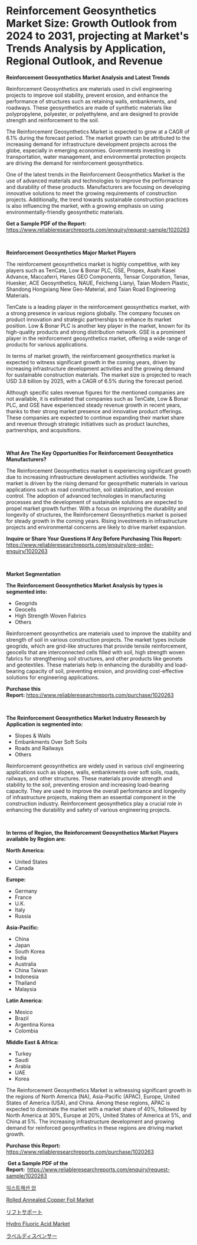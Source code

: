 <p><h1>Reinforcement Geosynthetics Market Size: Growth Outlook from 2024 to 2031, projecting at Market's Trends Analysis by Application, Regional Outlook, and Revenue</h1></p><p><strong>Reinforcement Geosynthetics Market Analysis and Latest Trends</strong></p>
<p><p>Reinforcement Geosynthetics are materials used in civil engineering projects to improve soil stability, prevent erosion, and enhance the performance of structures such as retaining walls, embankments, and roadways. These geosynthetics are made of synthetic materials like polypropylene, polyester, or polyethylene, and are designed to provide strength and reinforcement to the soil.</p><p>The Reinforcement Geosynthetics Market is expected to grow at a CAGR of 6.1% during the forecast period. The market growth can be attributed to the increasing demand for infrastructure development projects across the globe, especially in emerging economies. Governments investing in transportation, water management, and environmental protection projects are driving the demand for reinforcement geosynthetics.</p><p>One of the latest trends in the Reinforcement Geosynthetics Market is the use of advanced materials and technologies to improve the performance and durability of these products. Manufacturers are focusing on developing innovative solutions to meet the growing requirements of construction projects. Additionally, the trend towards sustainable construction practices is also influencing the market, with a growing emphasis on using environmentally-friendly geosynthetic materials.</p></p>
<p><strong>Get a Sample PDF of the Report:&nbsp;</strong> <a href="https://www.reliableresearchreports.com/enquiry/request-sample/1020263">https://www.reliableresearchreports.com/enquiry/request-sample/1020263</a></p>
<p>&nbsp;</p>
<p><strong>Reinforcement Geosynthetics Major Market Players</strong></p>
<p><p>The reinforcement geosynthetics market is highly competitive, with key players such as TenCate, Low & Bonar PLC, GSE, Propex, Asahi Kasei Advance, Maccaferri, Hanes GEO Components, Tensar Corporation, Tenax, Huesker, ACE Geosynthetics, NAUE, Feicheng Lianyi, Taian Modern Plastic, Shandong Hongxiang New Geo-Material, and Taian Road Engineering Materials.</p><p>TenCate is a leading player in the reinforcement geosynthetics market, with a strong presence in various regions globally. The company focuses on product innovation and strategic partnerships to enhance its market position. Low & Bonar PLC is another key player in the market, known for its high-quality products and strong distribution network. GSE is a prominent player in the reinforcement geosynthetics market, offering a wide range of products for various applications.</p><p>In terms of market growth, the reinforcement geosynthetics market is expected to witness significant growth in the coming years, driven by increasing infrastructure development activities and the growing demand for sustainable construction materials. The market size is projected to reach USD 3.8 billion by 2025, with a CAGR of 6.5% during the forecast period.</p><p>Although specific sales revenue figures for the mentioned companies are not available, it is estimated that companies such as TenCate, Low & Bonar PLC, and GSE have experienced steady revenue growth in recent years, thanks to their strong market presence and innovative product offerings. These companies are expected to continue expanding their market share and revenue through strategic initiatives such as product launches, partnerships, and acquisitions.</p></p>
<p>&nbsp;</p>
<p><strong>What Are The Key Opportunities For Reinforcement Geosynthetics Manufacturers?</strong></p>
<p><p>The Reinforcement Geosynthetics market is experiencing significant growth due to increasing infrastructure development activities worldwide. The market is driven by the rising demand for geosynthetic materials in various applications such as road construction, soil stabilization, and erosion control. The adoption of advanced technologies in manufacturing processes and the development of sustainable solutions are expected to propel market growth further. With a focus on improving the durability and longevity of structures, the Reinforcement Geosynthetics market is poised for steady growth in the coming years. Rising investments in infrastructure projects and environmental concerns are likely to drive market expansion.</p></p>
<p><strong>Inquire or Share Your Questions If Any Before Purchasing This Report:</strong> <a href="https://www.reliableresearchreports.com/enquiry/pre-order-enquiry/1020263">https://www.reliableresearchreports.com/enquiry/pre-order-enquiry/1020263</a></p>
<p>&nbsp;</p>
<p><strong>Market Segmentation</strong></p>
<p><strong>The Reinforcement Geosynthetics Market Analysis by types is segmented into:</strong></p>
<p><ul><li>Geogrids</li><li>Geocells</li><li>High Strength Woven Fabrics</li><li>Others</li></ul></p>
<p><p>Reinforcement geosynthetics are materials used to improve the stability and strength of soil in various construction projects. The market types include geogrids, which are grid-like structures that provide tensile reinforcement, geocells that are interconnected cells filled with soil, high strength woven fabrics for strengthening soil structures, and other products like geonets and geotextiles. These materials help in enhancing the durability and load-bearing capacity of soil, preventing erosion, and providing cost-effective solutions for engineering applications.</p></p>
<p><strong>Purchase this Report:&nbsp;</strong><a href="https://www.reliableresearchreports.com/purchase/1020263">https://www.reliableresearchreports.com/purchase/1020263</a></p>
<p>&nbsp;</p>
<p><strong>The Reinforcement Geosynthetics Market Industry Research by Application is segmented into:</strong></p>
<p><ul><li>Slopes & Walls</li><li>Embankments Over Soft Soils</li><li>Roads and Railways</li><li>Others</li></ul></p>
<p><p>Reinforcement geosynthetics are widely used in various civil engineering applications such as slopes, walls, embankments over soft soils, roads, railways, and other structures. These materials provide strength and stability to the soil, preventing erosion and increasing load-bearing capacity. They are used to improve the overall performance and longevity of infrastructure projects, making them an essential component in the construction industry. Reinforcement geosynthetics play a crucial role in enhancing the durability and safety of various engineering projects.</p></p>
<p>&nbsp;</p>
<p><strong>In terms of Region, the Reinforcement Geosynthetics Market Players available by Region are:</strong></p>
<p>
    <p> <strong> North America: </strong>
        <ul>
            <li>United States</li>
            <li>Canada</li>
        </ul>
        </p> 
    <p> <strong> Europe: </strong>
        <ul>
            <li>Germany</li>
            <li>France</li>
            <li>U.K.</li>
            <li>Italy</li>
            <li>Russia</li>
        </ul>
        </p> 
    <p> <strong> Asia-Pacific: </strong>
        <ul>
            <li>China</li>
            <li>Japan</li>
            <li>South Korea</li>
            <li>India</li>
            <li>Australia</li>
            <li>China Taiwan</li>
            <li>Indonesia</li>
            <li>Thailand</li>
            <li>Malaysia</li>
        </ul>
        </p> 
    <p> <strong> Latin America: </strong>
        <ul>
            <li>Mexico</li>
            <li>Brazil</li>
            <li>Argentina Korea</li>
            <li>Colombia</li>
        </ul>
        </p> 
    <p> <strong> Middle East & Africa: </strong>
        <ul>
            <li>Turkey</li>
            <li>Saudi</li>
            <li>Arabia</li>
            <li>UAE</li>
            <li>Korea</li>
        </ul>
    </p>
    </p>
<p><p>The Reinforcement Geosynthetics Market is witnessing significant growth in the regions of North America (NA), Asia-Pacific (APAC), Europe, United States of America (USA), and China. Among these regions, APAC is expected to dominate the market with a market share of 40%, followed by North America at 30%, Europe at 20%, United States of America at 5%, and China at 5%. The increasing infrastructure development and growing demand for reinforced geosynthetics in these regions are driving market growth.</p></p>
<p><strong>Purchase this Report: </strong><a href="https://www.reliableresearchreports.com/purchase/1020263">https://www.reliableresearchreports.com/purchase/1020263</a></p>
<p>&nbsp;<strong>Get a Sample PDF of the Report:&nbsp;&nbsp;</strong><a href="https://www.reliableresearchreports.com/enquiry/request-sample/1020263">https://www.reliableresearchreports.com/enquiry/request-sample/1020263</a></p>
<p><strong></strong></p>
<p><p><a href="https://medium.com/@sheldondtickinson9867/%EC%B6%94%EC%B6%9C-%EB%AC%B4%EA%B8%B0-%EC%8B%9C%EC%9E%A5-%EB%B3%B4%EA%B3%A0%EC%84%9C%EB%8A%94-%EC%9D%B4-%EC%8B%9C%EC%9E%A5%EC%9D%98-%EC%B5%9C%EC%8B%A0-%ED%8A%B8%EB%A0%8C%EB%93%9C%EC%99%80-%EC%84%B1%EC%9E%A5-%EA%B8%B0%ED%9A%8C%EB%A5%BC-%EB%B3%B4%EC%97%AC%EC%A4%8D%EB%8B%88%EB%8B%A4-74eee816c4e0">익스트랙션 암</a></p><p><a href="https://github.com/jj19131/Market-Research-Report-List-1/blob/main/rolled-annealed-copper-foil-market.md">Rolled Annealed Copper Foil Market</a></p><p><a href="https://medium.com/@desekay3566/%E3%83%AA%E3%83%95%E3%83%88%E3%82%B5%E3%83%9D%E3%83%BC%E3%83%88%E5%B8%82%E5%A0%B4-2031%E5%B9%B4%E3%81%BE%E3%81%A7%E3%81%AE%E3%83%88%E3%83%AC%E3%83%B3%E3%83%89-%E4%BA%88%E6%B8%AC-%E7%AB%B6%E4%BA%89%E5%88%86%E6%9E%90-6cc1265d9eb5">リフトサポート</a></p><p><a href="https://github.com/jodemen/Market-Research-Report-List-1/blob/main/hydro-fluoric-acid-market.md">Hydro Fluoric Acid Market</a></p><p><a href="https://medium.com/@barrycuda1974/%E3%83%A9%E3%83%99%E3%83%AB%E3%83%87%E3%82%A3%E3%82%B9%E3%83%9A%E3%83%B3%E3%82%B5%E3%83%BC%E5%B8%82%E5%A0%B4%E3%81%AE%E8%A6%8F%E6%A8%A1%E3%81%A8%E5%B8%82%E5%A0%B4%E3%83%88%E3%83%AC%E3%83%B3%E3%83%89-%E5%AE%8C%E5%85%A8%E3%81%AA%E6%A5%AD%E7%95%8C%E6%A6%82%E8%A6%81-2024%E5%B9%B4%E3%81%8B%E3%82%892031%E5%B9%B4-915f6a9baee1">ラベルディスペンサー</a></p></p>